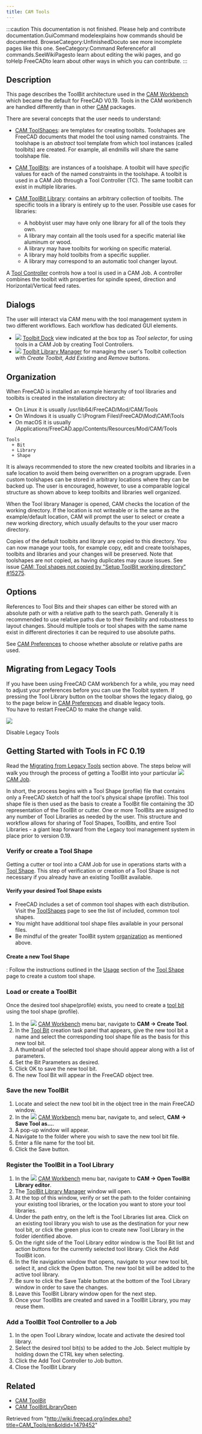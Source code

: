 ```yaml
---
title: CAM Tools
---
```


:::caution
This documentation is not finished. Please help and contribute documentation.GuiCommand modelexplains how commands should be documented. BrowseCategory:UnfinishedDocuto see more incomplete pages like this one. SeeCategory:Command Referencefor all commands.SeeWikiPagesto learn about editing the wiki pages, and go toHelp FreeCADto learn about other ways in which you can contribute.
:::

## Description

This page describes the ToolBit architecture used in the [CAM Workbench](/CAM_Workbench "CAM Workbench") which became the default for FreeCAD V0.19. Tools in the CAM workbench are handled differently than in other [CAM](https://en.wikipedia.org/wiki/Computer-aided_manufacturing) packages.

There are several concepts that the user needs to understand:

- [CAM ToolShapes](/CAM_ToolShape "CAM ToolShape"): are templates for creating toolbits. Toolshapes are FreeCAD documents that model the tool using named constraints. The toolshape is an _abstract_ tool template from which tool instances (called toolbits) are created. For example, all endmills will share the same toolshape file.

- [CAM ToolBits](/CAM_ToolBit "CAM ToolBit"): are instances of a toolshape. A toolbit will have _specific_ values for each of the named constraints in the toolshape. A toolbit is used in a CAM Job through a Tool Controller (TC). The same toolbit can exist in multiple libraries.

- [CAM ToolBit Library](/CAM_ToolBit_Library "CAM ToolBit Library"): contains an arbitrary collection of toolbits. The specific tools in a library is entirely up to the user. Possible use cases for libraries:
  - A hobbyist user may have only one library for all of the tools they own.
  - A library may contain all the tools used for a specific material like aluminum or wood.
  - A library may have toolbits for working on specific material.
  - A library may hold toolbits from a specific supplier.
  - A library may correspond to an automatic tool changer layout.

A [Tool Controller](/CAM_ToolController "CAM ToolController") controls how a tool is used in a CAM Job. A controller combines the toolbit with properties for spindle speed, direction and Horizontal/Vertical feed rates.

## Dialogs

The user will interact via CAM menu with the tool management system in two different workflows. Each workflow has dedicated GUI elements.

- ![](/src/assets/images/CAM_ToolBitLibraryOpen.svg) [Toolbit Dock](/CAM_ToolBitDock "CAM ToolBitDock") view indicated at the box top as _Tool selector_, for using tools in a CAM Job by creating Tool Controllers.
- ![](/src/assets/images/CAM_ToolBitDock.svg) [Toolbit Library Manager](/CAM_ToolBitLibraryOpen "CAM ToolBitLibraryOpen") for managing the user's Toolbit collection with _Create Toolbit_, _Add Existing_ and _Remove_ buttons.

## Organization

When FreeCAD is installed an example hierarchy of tool libraries and toolbits is created in the installation directory at:

- On Linux it is usually /usr/lib64/FreeCAD/Mod/CAM/Tools
- On Windows it is usually C:\Program Files\FreeCAD\Mod\CAM\Tools
- On macOS it is usually /Applications/FreeCAD.app/Contents/Resources/Mod/CAM/Tools

```
Tools
  + Bit
  + Library
  + Shape

```

It is always recommended to store the new created toolbits and libraries in a safe location to avoid them being overwritten on a program upgrade. Even custom toolshapes can be stored in arbitrary locations where they can be backed up. The user is encouraged, however, to use a comparable logical structure as shown above to keep toolbits and libraries well organized.

When the Tool library Manager is opened, CAM checks the location of the working directory. If the location is not writeable or is the same as the example/default location, CAM will prompt the user to select or create a new working directory, which usually defaults to the your user macro directory.

Copies of the default toolbits and library are copied to this directory. You can now manage your tools, for example copy, edit and create toolshapes, toolbits and libraries and your changes will be preserved. Note that toolshapes are not copied, as having duplicates may cause issues. See issue [CAM: Tool shapes not copied by "Setup ToolBit working directory" #15275](https://github.com/FreeCAD/FreeCAD/issues/15275).

## Options

References to Tool Bits and their shapes can either be stored with an absolute path or with a relative path to the search path. Generally it is recommended to use relative paths due to their flexibility and robustness to layout changes. Should multiple tools or tool shapes with the same name exist in different directories it can be required to use absolute paths.

See [CAM Preferences](/CAM_Preferences "CAM Preferences") to choose whether absolute or relative paths are used.

## Migrating from Legacy Tools

If you have been using FreeCAD CAM workbench for a while, you may need to adjust your preferences before you can use the Toolbit system. If pressing the Tool Library button on the toolbar shows the legacy dialog, go to the page below in [CAM Preferences](/CAM_Preferences "CAM Preferences") and disable legacy tools.  
You have to restart FreeCAD to make the change valid.

![](/src/assets/images/Preferences.png)

Disable Legacy Tools

## Getting Started with Tools in FC 0.19

Read the [Migrating from Legacy Tools](#Migrating_from_Legacy_Tools) section above. The steps below will walk you through the process of getting a ToolBit into your particular ![](/src/assets/images/CAM_Job.svg) [CAM Job](/CAM_Job "CAM Job").

In short, the process begins with a Tool Shape (profile) file that contains only a FreeCAD sketch of half the tool's physical shape (profile). This tool shape file is then used as the basis to create a ToolBit file containing the 3D representation of the ToolBit or cutter. One or more ToolBits are assigned to any number of Tool Libraries as needed by the user. This structure and workflow allows for sharing of Tool Shapes, ToolBits, and entire Tool Libraries - a giant leap forward from the Legacy tool management system in place prior to version 0.19.

### Verify or create a Tool Shape

Getting a cutter or tool into a CAM Job for use in operations starts with a [Tool Shape](/CAM_ToolShape "CAM ToolShape"). This step of verification or creation of a Tool Shape is not necessary if you already have an existing ToolBit available.

#### Verify your desired Tool Shape exists

- FreeCAD includes a set of common tool shapes with each distribution. Visit the [ToolShapes](/CAM_ToolShape "CAM ToolShape") page to see the list of included, common tool shapes.
- You might have additional tool shape files available in your personal files.
- Be mindful of the greater ToolBit system [organization](/CAM_Tools#Organization "CAM Tools") as mentioned above.

#### Create a new Tool Shape

: Follow the instructions outlined in the [Usage](/CAM_ToolShape#Usage "CAM ToolShape") section of the [Tool Shape](/CAM_ToolShape "CAM ToolShape") page to create a custom tool shape.

### Load or create a ToolBit

Once the desired tool shape(profile) exists, you need to create a [tool bit](/CAM_ToolBit "CAM ToolBit") using the tool shape (profile).

1. In the ![](/src/assets/images/Workbench_CAM.svg) [CAM Workbench](/CAM_Workbench "CAM Workbench") menu bar, navigate to **CAM → Create Tool**.
2. In the [Tool Bit](/CAM_ToolBit "CAM ToolBit") creation task panel that appears, give the new tool bit a name and select the corresponding tool shape file as the basis for this new tool bit.
3. A thumbnail of the selected tool shape should appear along with a list of parameters.
4. Set the Bit Parameters as desired.
5. Click OK to save the new tool bit.
6. The new Tool Bit will appear in the FreeCAD object tree.

### Save the new ToolBit

1. Locate and select the new tool bit in the object tree in the main FreeCAD window.
2. In the ![](/src/assets/images/Workbench_CAM.svg) [CAM Workbench](/CAM_Workbench "CAM Workbench") menu bar, navigate to, and select, **CAM → Save Tool as...**.
3. A pop-up window will appear.
4. Navigate to the folder where you wish to save the new tool bit file.
5. Enter a file name for the tool bit.
6. Click the Save button.

### Register the ToolBit in a Tool Library

1. In the ![](/src/assets/images/Workbench_CAM.svg) [CAM Workbench](/CAM_Workbench "CAM Workbench") menu bar, navigate to **CAM → Open ToolBit Library editor**.
2. The [ToolBit Library Manager](/CAM_ToolBitLibraryOpen "CAM ToolBitLibraryOpen") window will open.
3. At the top of this window, verify or set the path to the folder containing your existing tool libraries, or the location you want to store your tool libraries.
4. Under the path entry, on the left is the Tool Libraries list area. Click on an existing tool library you wish to use as the destination for your new tool bit, or click the green plus icon to create new Tool Library in the folder identified above.
5. On the right side of the Tool Library editor window is the Tool Bit list and action buttons for the currently selected tool library. Click the Add ToolBit icon.
6. In the file navigation window that opens, navigate to your new tool bit, select it, and click the Open button. The new tool bit will be added to the active tool library.
7. Be sure to click the Save Table button at the bottom of the Tool Library window in order to save the changes.
8. Leave this ToolBit Library window open for the next step.
9. Once your ToolBits are created and saved in a ToolBit Library, you may reuse them.

### Add a ToolBit Tool Controller to a Job

1. In the open Tool Library window, locate and activate the desired tool library.
2. Select the desired tool bit(s) to be added to the Job. Select multiple by holding down the CTRL key when selecting.
3. Click the Add Tool Controller to Job button.
4. Close the ToolBit Library

## Related

- [CAM ToolBit](/CAM_ToolBit "CAM ToolBit")
- [CAM ToolBitLibraryOpen](/CAM_ToolBitLibraryOpen "CAM ToolBitLibraryOpen")

Retrieved from "<http://wiki.freecad.org/index.php?title=CAM_Tools/en&oldid=1479452>"
